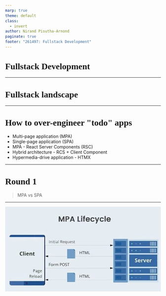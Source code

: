 ```yaml
---
marp: true
theme: default
class:
  - invert
author: Nirand Pisutha-Arnond
paginate: true
footer: "261497: Fullstack Development"
---
```


<style>
@import url('https://fonts.googleapis.com/css2?family=Prompt:ital,wght@0,100;0,300;0,400;0,700;1,100;1,300;1,400;1,700&display=swap');

    :root {
    font-family: Prompt;
    --hl-color: #D57E7E;
}
h1 {
  font-family: Prompt
}
</style>

# Fullstack Development

---

# Fullstack landscape

---

# How to over-engineer "todo" apps

- Multi-page application (MPA)
- Single-page application (SPA)
- MPA - React Server Components (RSC)
- Hybrid architecture - RCS + Client Component
- Hypermedia-drive application - HTMX

---

# Round 1

> MPA vs SPA

---

![width:900](./img/mpa.jpg)
